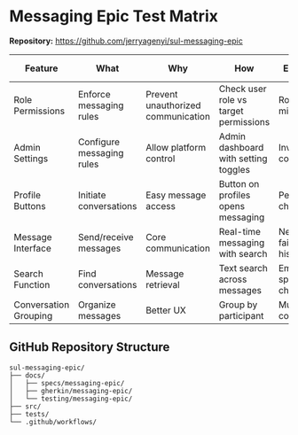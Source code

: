 # Messaging Epic Test Matrix

**Repository:** https://github.com/jerryagenyi/sul-messaging-epic

| Feature | What | Why | How | Edge Cases | Acceptance Criteria | Suggested Test Name |
|---------|------|-----|-----|------------|-------------------|-------------------|
| Role Permissions | Enforce messaging rules | Prevent unauthorized communication | Check user role vs target permissions | Role changes mid-session | Correct button visibility, message sending blocked/allowed | `test_messaging_permissions_enforced()` |
| Admin Settings | Configure messaging rules | Allow platform control | Admin dashboard with setting toggles | Invalid configurations | Settings save and apply immediately | `test_admin_messaging_settings()` |
| Profile Buttons | Initiate conversations | Easy message access | Button on profiles opens messaging | Permission changes | Button appears/disappears correctly | `test_profile_message_button()` |
| Message Interface | Send/receive messages | Core communication | Real-time messaging with search | Network failures, large histories | Messages delivered, search works | `test_messaging_interface()` |
| Search Function | Find conversations | Message retrieval | Text search across messages | Empty results, special characters | Relevant results returned | `test_message_search()` |
| Conversation Grouping | Organize messages | Better UX | Group by participant | Multiple conversations | Messages grouped correctly | `test_conversation_grouping()` |

## GitHub Repository Structure
```
sul-messaging-epic/
├── docs/
│   ├── specs/messaging-epic/
│   ├── gherkin/messaging-epic/
│   └── testing/messaging-epic/
├── src/
├── tests/
└── .github/workflows/
```
